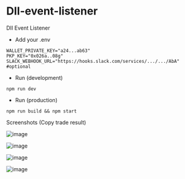 # DII-event-listener

DII Event Listener

- Add your .env

```
WALLET_PRIVATE_KEY="a24...ab63"
PKP_KEY="0x026a..08g"
SLACK_WEBHOOK_URL="https://hooks.slack.com/services/.../.../AbA" #optional
```

- Run (development)

```
npm run dev
```

- Run (production)

```
npm run build && npm start
```

Screenshots (Copy trade result)

![image](https://github.com/IXily/D2-event-listener/assets/22874642/bb58709c-c47d-47de-92d8-532c11dca570)

![image](https://github.com/IXily/D2-event-listener/assets/22874642/450c8161-c488-49ed-a8cd-2cb1ee60c077)

![image](https://github.com/IXily/D2-event-listener/assets/22874642/31e14113-7eeb-4044-a47f-da9442edadd3)

![image](https://github.com/IXily/D2-event-listener/assets/22874642/12143ccb-11d5-4539-892d-41536b032ebc)





